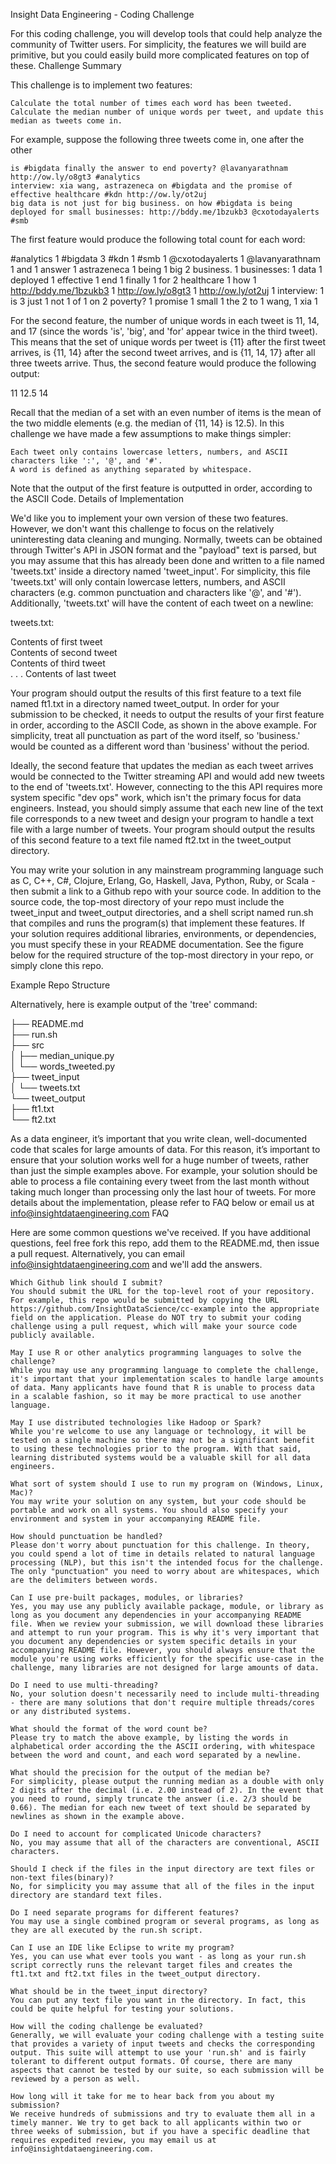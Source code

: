 Insight Data Engineering - Coding Challenge

For this coding challenge, you will develop tools that could help analyze the community of Twitter users. For simplicity, the features we will build are primitive, but you could easily build more complicated features on top of these.
Challenge Summary

This challenge is to implement two features:

    Calculate the total number of times each word has been tweeted.
    Calculate the median number of unique words per tweet, and update this median as tweets come in.

For example, suppose the following three tweets come in, one after the other

    is #bigdata finally the answer to end poverty? @lavanyarathnam http://ow.ly/o8gt3 #analytics
    interview: xia wang, astrazeneca on #bigdata and the promise of effective healthcare #kdn http://ow.ly/ot2uj
    big data is not just for big business. on how #bigdata is being deployed for small businesses: http://bddy.me/1bzukb3 @cxotodayalerts #smb

The first feature would produce the following total count for each word:

#analytics                  1
#bigdata                    3
#kdn                        1
#smb                        1
@cxotodayalerts             1
@lavanyarathnam             1
and                         1
answer                      1
astrazeneca                 1
being                       1
big                         2
business.                   1 
businesses:                 1
data                        1
deployed                    1
effective                   1
end                         1
finally                     1
for                         2
healthcare                  1
how                         1
http://bddy.me/1bzukb3      1
http://ow.ly/o8gt3          1
http://ow.ly/ot2uj          1
interview:                  1
is                          3
just                        1
not                         1
of                          1
on                          2
poverty?                    1
promise                     1
small                       1
the                         2
to                          1
wang,                       1
xia                         1

For the second feature, the number of unique words in each tweet is 11, 14, and 17 (since the words 'is', 'big', and 'for' appear twice in the third tweet). This means that the set of unique words per tweet is {11} after the first tweet arrives, is {11, 14} after the second tweet arrives, and is {11, 14, 17} after all three tweets arrive. Thus, the second feature would produce the following output:

11
12.5
14

Recall that the median of a set with an even number of items is the mean of the two middle elements (e.g. the median of {11, 14} is 12.5). In this challenge we have made a few assumptions to make things simpler:

    Each tweet only contains lowercase letters, numbers, and ASCII characters like ':', '@', and '#'.
    A word is defined as anything separated by whitespace.

Note that the output of the first feature is outputted in order, according to the ASCII Code.
Details of Implementation

We'd like you to implement your own version of these two features. However, we don't want this challenge to focus on the relatively uninteresting data cleaning and munging. Normally, tweets can be obtained through Twitter's API in JSON format and the "payload" text is parsed, but you may assume that this has already been done and written to a file named 'tweets.txt' inside a directory named 'tweet_input'. For simplicity, this file 'tweets.txt' will only contain lowercase letters, numbers, and ASCII characters (e.g. common punctuation and characters like '@', and '#'). Additionally, 'tweets.txt' will have the content of each tweet on a newline:

tweets.txt:

Contents of first tweet  
Contents of second tweet  
Contents of third tweet  
.
.
.
Contents of last tweet  

Your program should output the results of this first feature to a text file named ft1.txt in a directory named tweet_output. In order for your submission to be checked, it needs to output the results of your first feature in order, according to the ASCII Code, as shown in the above example. For simplicity, treat all punctuation as part of the word itself, so 'business.' would be counted as a different word than 'business' without the period.

Ideally, the second feature that updates the median as each tweet arrives would be connected to the Twitter streaming API and would add new tweets to the end of 'tweets.txt'. However, connecting to the this API requires more system specific "dev ops" work, which isn't the primary focus for data engineers. Instead, you should simply assume that each new line of the text file corresponds to a new tweet and design your program to handle a text file with a large number of tweets. Your program should output the results of this second feature to a text file named ft2.txt in the tweet_output directory.

You may write your solution in any mainstream programming language such as C, C++, C#, Clojure, Erlang, Go, Haskell, Java, Python, Ruby, or Scala - then submit a link to a Github repo with your source code. In addition to the source code, the top-most directory of your repo must include the tweet_input and tweet_output directories, and a shell script named run.sh that compiles and runs the program(s) that implement these features. If your solution requires additional libraries, environments, or dependencies, you must specify these in your README documentation. See the figure below for the required structure of the top-most directory in your repo, or simply clone this repo.

Example Repo Structure

Alternatively, here is example output of the 'tree' command:

├── README.md  
├── run.sh  
├── src  
│   ├── median_unique.py  
│   └── words_tweeted.py  
├── tweet_input  
│   └── tweets.txt  
└── tweet_output  
    ├── ft1.txt  
    └── ft2.txt  

As a data engineer, it’s important that you write clean, well-documented code that scales for large amounts of data. For this reason, it’s important to ensure that your solution works well for a huge number of tweets, rather than just the simple examples above. For example, your solution should be able to process a file containing every tweet from the last month without taking much longer than processing only the last hour of tweets. For more details about the implementation, please refer to FAQ below or email us at info@insightdataengineering.com
FAQ

Here are some common questions we've received. If you have additional questions, feel free fork this repo, add them to the README.md, then issue a pull request. Alternatively, you can email info@insightdataengineering.com and we'll add the answers.

    Which Github link should I submit?
    You should submit the URL for the top-level root of your repository. For example, this repo would be submitted by copying the URL https://github.com/InsightDataScience/cc-example into the appropriate field on the application. Please do NOT try to submit your coding challenge using a pull request, which will make your source code publicly available.

    May I use R or other analytics programming languages to solve the challenge?
    While you may use any programming language to complete the challenge, it's important that your implementation scales to handle large amounts of data. Many applicants have found that R is unable to process data in a scalable fashion, so it may be more practical to use another language.

    May I use distributed technologies like Hadoop or Spark?
    While you're welcome to use any language or technology, it will be tested on a single machine so there may not be a significant benefit to using these technologies prior to the program. With that said, learning distributed systems would be a valuable skill for all data engineers.

    What sort of system should I use to run my program on (Windows, Linux, Mac)?
    You may write your solution on any system, but your code should be portable and work on all systems. You should also specify your environment and system in your accompanying README file.

    How should punctuation be handled?
    Please don't worry about punctuation for this challenge. In theory, you could spend a lot of time in details related to natural language processing (NLP), but this isn't the intended focus for the challenge. The only "punctuation" you need to worry about are whitespaces, which are the delimiters between words.

    Can I use pre-built packages, modules, or libraries?
    Yes, you may use any publicly available package, module, or library as long as you document any dependencies in your accompanying README file. When we review your submission, we will download these libraries and attempt to run your program. This is why it's very important that you document any dependencies or system specific details in your accompanying README file. However, you should always ensure that the module you're using works efficiently for the specific use-case in the challenge, many libraries are not designed for large amounts of data.

    Do I need to use multi-threading?
    No, your solution doesn't necessarily need to include multi-threading - there are many solutions that don't require multiple threads/cores or any distributed systems.

    What should the format of the word count be?
    Please try to match the above example, by listing the words in alphabetical order according the the ASCII ordering, with whitespace between the word and count, and each word separated by a newline.

    What should the precision for the output of the median be?
    For simplicity, please output the running median as a double with only 2 digits after the decimal (i.e. 2.00 instead of 2). In the event that you need to round, simply truncate the answer (i.e. 2/3 should be 0.66). The median for each new tweet of text should be separated by newlines as shown in the example above.

    Do I need to account for complicated Unicode characters?
    No, you may assume that all of the characters are conventional, ASCII characters.

    Should I check if the files in the input directory are text files or non-text files(binary)?
    No, for simplicity you may assume that all of the files in the input directory are standard text files.

    Do I need separate programs for different features?
    You may use a single combined program or several programs, as long as they are all executed by the run.sh script.

    Can I use an IDE like Eclipse to write my program?
    Yes, you can use what ever tools you want - as long as your run.sh script correctly runs the relevant target files and creates the ft1.txt and ft2.txt files in the tweet_output directory.

    What should be in the tweet_input directory?
    You can put any text file you want in the directory. In fact, this could be quite helpful for testing your solutions.

    How will the coding challenge be evaluated?
    Generally, we will evaluate your coding challenge with a testing suite that provides a variety of input tweets and checks the corresponding output. This suite will attempt to use your 'run.sh' and is fairly tolerant to different output formats. Of course, there are many aspects that cannot be tested by our suite, so each submission will be reviewed by a person as well.

    How long will it take for me to hear back from you about my submission?
    We receive hundreds of submissions and try to evaluate them all in a timely manner. We try to get back to all applicants within two or three weeks of submission, but if you have a specific deadline that requires expedited review, you may email us at info@insightdataengineering.com.
